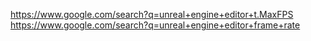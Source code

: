 https://www.google.com/search?q=unreal+engine+editor+t.MaxFPS
https://www.google.com/search?q=unreal+engine+editor+frame+rate
